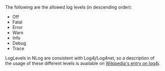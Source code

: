 The following are the allowed log levels (in descending order):
* Off
* Fatal
* Error
* Warn
* Info
* Debug
* Trace


LogLevels in NLog are consistent with Log4j/Log4net, so a description of the usage of these different levels is available on [Wikipedia's entry on log4j](http://en.wikipedia.org/wiki/Log4j).